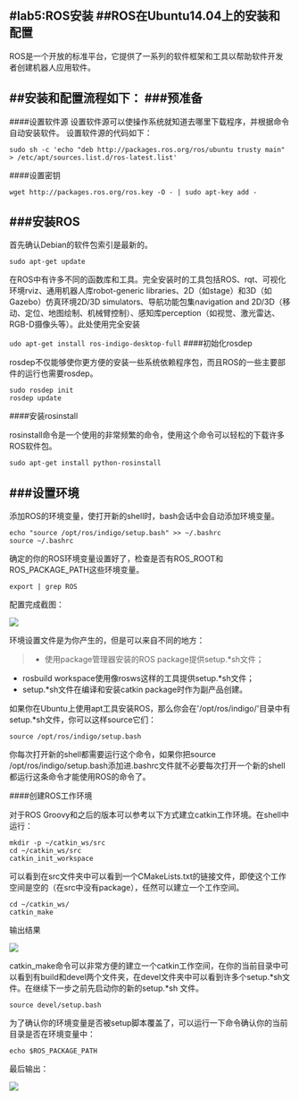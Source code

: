 #lab5:ROS安装
##ROS在Ubuntu14.04上的安装和配置
-----
ROS是一个开放的标准平台，它提供了一系列的软件框架和工具以帮助软件开发者创建机器人应用软件。

##安装和配置流程如下：
###预准备
------
####设置软件源
设置软件源可以使操作系统就知道去哪里下载程序，并根据命令自动安装软件。
设置软件源的代码如下：
```
sudo sh -c 'echo "deb http://packages.ros.org/ros/ubuntu trusty main" > /etc/apt/sources.list.d/ros-latest.list'
```


####设置密钥
```
wget http://packages.ros.org/ros.key -O - | sudo apt-key add -
```
###安装ROS
------
首先确认Debian的软件包索引是最新的。

```sudo apt-get update```

在ROS中有许多不同的函数库和工具。完全安装时的工具包括ROS、rqt、可视化环境rviz、通用机器人库robot-generic libraries、2D（如stage）和3D（如Gazebo）仿真环境2D/3D simulators、导航功能包集navigation and 2D/3D（移动、定位、地图绘制、机械臂控制）、感知库perception（如视觉、激光雷达、RGB-D摄像头等）。此处使用完全安装

```udo apt-get install ros-indigo-desktop-full```
####初始化rosdep

rosdep不仅能够使你更方便的安装一些系统依赖程序包，而且ROS的一些主要部件的运行也需要rosdep。

```
sudo rosdep init 
rosdep update
```
####安装rosinstall

rosinstall命令是一个使用的非常频繁的命令，使用这个命令可以轻松的下载许多ROS软件包。

```sudo apt-get install python-rosinstall```

###设置环境
------
添加ROS的环境变量，使打开新的shell时，bash会话中会自动添加环境变量。

```
echo "source /opt/ros/indigo/setup.bash" >> ~/.bashrc 
source ~/.bashrc
```
 
  确定的你的ROS环境变量设置好了，检查是否有ROS_ROOT和ROS_PACKAGE_PATH这些环境变量。

```export | grep ROS``` 

配置完成截图：

 ![](http://ww3.sinaimg.cn/mw690/a44300b5gw1f9ku78iycxj20kx03mgnf.jpg)

环境设置文件是为你产生的，但是可以来自不同的地方：

> * 使用package管理器安装的ROS package提供setup.*sh文件；
* rosbuild workspace使用像rosws这样的工具提供setup.*sh文件；
* setup.*sh文件在编译和安装catkin package时作为副产品创建。

如果你在Ubuntu上使用apt工具安装ROS，那么你会在'/opt/ros/indigo/'目录中有setup.*sh文件，你可以这样source它们：

```source /opt/ros/indigo/setup.bash```

你每次打开新的shell都需要运行这个命令，如果你把source /opt/ros/indigo/setup.bash添加进.bashrc文件就不必要每次打开一个新的shell都运行这条命令才能使用ROS的命令了。

####创建ROS工作环境

对于ROS Groovy和之后的版本可以参考以下方式建立catkin工作环境。在shell中运行：

```
mkdir -p ~/catkin_ws/src
cd ~/catkin_ws/src
catkin_init_workspace
```

可以看到在src文件夹中可以看到一个CMakeLists.txt的链接文件，即使这个工作空间是空的（在src中没有package），任然可以建立一个工作空间。

```
cd ~/catkin_ws/
catkin_make
```
输出结果

![](http://ww2.sinaimg.cn/mw690/a44300b5gw1f9ku6pjf0xj20kj0aw0xv.jpg)

catkin_make命令可以非常方便的建立一个catkin工作空间，在你的当前目录中可以看到有build和devel两个文件夹，在devel文件夹中可以看到许多个setup.\*sh文件。在继续下一步之前先启动你的新的setup.\*sh 文件。

```source devel/setup.bash```

为了确认你的环境变量是否被setup脚本覆盖了，可以运行一下命令确认你的当前目录是否在环境变量中：

```echo $ROS_PACKAGE_PATH```

最后输出：

![](http://ww4.sinaimg.cn/mw690/a44300b5gw1f9ku77pip4j20fr01574l.jpg)

 
